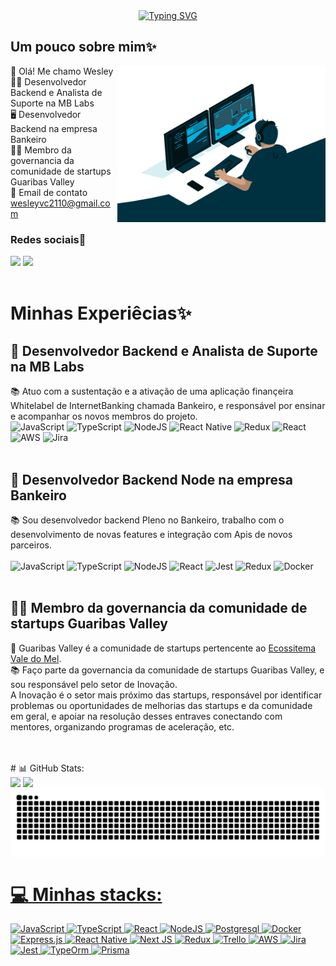 <div align="center">
  <a href="https://git.io/typing-svg">
    <img src="https://readme-typing-svg.demolab.com?font=Fira+Code&weight=500&size=20&pause=1000&color=34eb40&center=true&vCenter=true&random=false&width=524&lines=%E2%8A%B9+Bem+Vindo+ao+meu+perfil!+%CB%99%E1%B5%95%CB%99+%E2%8A%B9+" alt="Typing SVG">
  </a>
</div>

## Um pouco sobre mim✨
<img align="right" alt="" height="250px" src="programing.gif">

💼 Olá! Me chamo Wesley<br>
👨‍💻 Desenvolvedor Backend e Analista de Suporte na MB Labs<br>
🖥️ Desenvolvedor Backend na empresa Bankeiro<br>
🧑‍💼 Membro da governancia da comunidade de startups Guaribas Valley<br>
💬 Email de contato wesleyvc2110@gmail.com

### Redes sociais📱

<div>
<a href="https://www.linkedin.com/in/wesley-veloso-a173a2258/" target="_blank"><img loading="lazy" src="https://img.shields.io/badge/-LinkedIn-%230077B5?style=for-the-badge&logo=linkedin&logoColor=white" target="_blank"></a>
<a href="https://www.instagram.com/wesleyveloso__/" target="_blank"><img loading="lazy" src="https://img.shields.io/badge/-Instagram-%23E4405F?style=for-the-badge&logo=instagram&logoColor=white" target="_blank"></a>
</div>

<br>

# Minhas Experiêcias✨

## 🚀 Desenvolvedor Backend e Analista de Suporte na MB Labs

📚 Atuo com a sustentação e a ativação de uma aplicação finançeira Whitelabel de InternetBanking chamada Bankeiro, e responsável por ensinar e acompanhar os novos membros do projeto.<br>
![JavaScript](https://img.shields.io/badge/javascript-%23323330.svg?style=for-the-badge&logo=javascript&logoColor=%23F7DF1E) ![TypeScript](https://img.shields.io/badge/typescript-%23007ACC.svg?style=for-the-badge&logo=typescript&logoColor=white) ![NodeJS](https://img.shields.io/badge/node.js-6DA55F?style=for-the-badge&logo=node.js&logoColor=white) ![React Native](https://img.shields.io/badge/react_native-%2320232a.svg?style=for-the-badge&logo=react&logoColor=%2361DAFB) ![Redux](https://img.shields.io/badge/redux-%23593d88.svg?style=for-the-badge&logo=redux&logoColor=white) ![React](https://img.shields.io/badge/react-%2320232a.svg?style=for-the-badge&logo=react&logoColor=%2361DAFB) ![AWS](https://img.shields.io/badge/aws-%2523323330.svg?style=for-the-badge&logo=aws&logoColor=%2523F7DF1E) ![Jira](https://img.shields.io/badge/jira-%23007ACC.svg?style=for-the-badge&logo=jira&logoColor=%2523F7DF1E)
<br>
<br>

## 🚀 Desenvolvedor Backend Node na empresa Bankeiro

📚 Sou desenvolvedor backend Pleno no Bankeiro, trabalho com o desenvolvimento de novas features e integração com Apis de novos parceiros.<br><br>
![JavaScript](https://img.shields.io/badge/javascript-%23323330.svg?style=for-the-badge&logo=javascript&logoColor=%23F7DF1E) ![TypeScript](https://img.shields.io/badge/typescript-%23007ACC.svg?style=for-the-badge&logo=typescript&logoColor=white) ![NodeJS](https://img.shields.io/badge/node.js-6DA55F?style=for-the-badge&logo=node.js&logoColor=white) ![React](https://img.shields.io/badge/react-%2320232a.svg?style=for-the-badge&logo=react&logoColor=%2361DAFB) ![Jest](https://img.shields.io/badge/JEST-%2523007ACC.svg?style=for-the-badge&logo=jest&logoColor=white) ![Redux](https://img.shields.io/badge/redux-%23593d88.svg?style=for-the-badge&logo=redux&logoColor=white) ![Docker](https://img.shields.io/badge/docker-%230db7ed.svg?style=for-the-badge&logo=docker&logoColor=white)
<br>
<br>

## 🧑‍💼 Membro da governancia da comunidade de startups Guaribas Valley

💬 Guaribas Valley é a comunidade de startups pertencente ao <a href='https://ecossistemavaledomel.com.br/'>Ecossitema Vale do Mel</a>.<br>
📚 Faço parte da governancia da comunidade de startups Guaribas Valley, e sou responsável pelo setor de Inovação.<br>
A Inovação é o setor mais próximo das startups, responsável por identificar problemas ou oportunidades de melhorias das startups e da comunidade em geral, e apoiar na resolução desses entraves conectando com mentores, organizando programas de aceleração, etc.<br>

<br>
<br>
# 📊 GitHub Stats:

<div>
<img loading="lazy" height="180em" src="https://github-readme-stats.vercel.app/api?username=wesleyveloso30&show_icons=true&theme=radical&include_all_commits=true&count_private=true"/>
  <a href="https://github.com/wesleyveloso30">
<img loading="lazy" height="180em" src="https://github-readme-stats.vercel.app/api/top-langs/?username=wesleyveloso30&layout=compact&langs_count=7&theme=radical"/>
</div>

<picture align="center">
  <source media="(prefers-color-scheme: dark)" srcset="https://raw.githubusercontent.com/wesleyveloso30/wesleyveloso30/output/github-contribution-grid-snake-dark.svg">
  <source media="(prefers-color-scheme: light)" srcset="https://raw.githubusercontent.com/wesleyveloso30/wesleyveloso30/output/github-contribution-grid-snake-dark.svg">
  <img align="center" alt="github contribution grid snake animation" src="https://raw.githubusercontent.com/wesleyveloso30/wesleyveloso30/output/github-contribution-grid-snake.svg">
</picture>



# 💻 Minhas stacks:
![JavaScript](https://img.shields.io/badge/javascript-%23323330.svg?style=for-the-badge&logo=javascript&logoColor=%23F7DF1E) ![TypeScript](https://img.shields.io/badge/typescript-%23007ACC.svg?style=for-the-badge&logo=typescript&logoColor=white) ![React](https://img.shields.io/badge/react-%2320232a.svg?style=for-the-badge&logo=react&logoColor=%2361DAFB) ![NodeJS](https://img.shields.io/badge/node.js-6DA55F?style=for-the-badge&logo=node.js&logoColor=white) ![Postgresql](https://img.shields.io/badge/postgresql-4169e1?style=for-the-badge&logo=postgresql&logoColor=white) ![Docker](https://img.shields.io/badge/docker-%230db7ed.svg?style=for-the-badge&logo=docker&logoColor=white) ![Express.js](https://img.shields.io/badge/express.js-%23404d59.svg?style=for-the-badge&logo=express&logoColor=%2361DAFB) ![React Native](https://img.shields.io/badge/react_native-%2320232a.svg?style=for-the-badge&logo=react&logoColor=%2361DAFB) ![Next JS](https://img.shields.io/badge/Next-black?style=for-the-badge&logo=next.js&logoColor=white) ![Redux](https://img.shields.io/badge/redux-%23593d88.svg?style=for-the-badge&logo=redux&logoColor=white) ![Trello](https://img.shields.io/badge/Trello-%23026AA7.svg?style=for-the-badge&logo=Trello&logoColor=white) ![AWS](https://img.shields.io/badge/aws-%2523323330.svg?style=for-the-badge&logo=aws&logoColor=%2523F7DF1E) ![Jira](https://img.shields.io/badge/jira-%23007ACC.svg?style=for-the-badge&logo=jira&logoColor=%2523F7DF1E) ![Jest](https://img.shields.io/badge/JEST-%2523007ACC.svg?style=for-the-badge&logo=jest&logoColor=white) ![TypeOrm](https://img.shields.io/badge/typeorm-%2320232a.svg?style=for-the-badge&logo=typeorm&logoColor=%2361DAFB) ![Prisma](https://img.shields.io/badge/prisma-%23404d59.svg?style=for-the-badge&logo=prisma&logoColor=%2523F7DF1E)



<!-- Proudly created with GPRM ( https://gprm.itsvg.in ) -->

